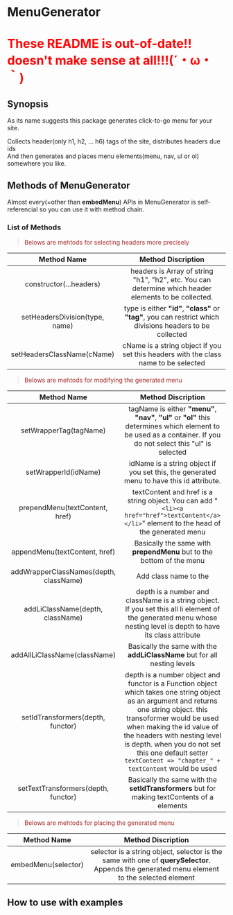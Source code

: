 # MenuGenerator
# <font color="red">These README is out-of-date!! doesn't make sense at all!!!(´・ω・｀)</font>


## Synopsis

As its name suggests this package generates click-to-go menu for your site.<br>

Collects header(only h1, h2, ... h6) tags of the site, distributes headers due ids<br>
And then generates and places menu elements(menu, nav, ul or ol) somewhere you like.

## Methods of MenuGenerator
Almost every(=other than **embedMenu**) APIs in MenuGenerator is self-referencial so you can use it with method chain.<br>
### List of Methods
> <font color="brown">Belows are mehtods for selecting headers more precisely  </font>

| Method Name | Method Discription |
| :----: | :-----------------------: |
| constructor(...headers) |	headers is Array of string "h1", "h2", etc. You can determine which header elements to be collected.|
| setHeadersDivision(type, name) | type is either **"id"**, **"class"** or **"tag"**, you can restrict which divisions headers to be collected|
| setHeadersClassName(cName) | cName is a string object if you set this headers with the class name to be selected |


> <font color="brown">Belows are mehtods for modifying the generated menu  </font>

| Method Name | Method Discription |
| :----: | :-----------------------: |
| setWrapperTag(tagName) | tagName is either **"menu"**, **"nav"**, **"ul"** or **"ol"** this determines which element to be used as a container. If you do not select this "ul" is selected |
| setWrapperId(idName) | idName is a string object if you set this, the generated menu to have this id attribute. |
| prependMenu(textContent, href) | textContent and href is a string object. You can add "```<li><a href="href">textContent</a></li>```" element to the head of the generated menu |
| appendMenu(textContent, href) | Basically the same with **prependMenu** but to the bottom of the menu |
| addWrapperClassNames(depth, className) | Add class name to the  |
| addLiClassName(depth, className) | depth is a number and className is a string object. If you set this all li element of the generated menu whose nesting level is depth to have its class attribute |
| addAllLiClassName(className) | Basically the same with the **addLiClassName** but for all nesting levels |
| setIdTransformers(depth, functor) | depth is a number object and functor is a Function object which takes one string object as an argument and returns one string object. this transoformer would be used when making the id value of the headers with nesting level is depth. when you do not set this one default setter ```textContent => "chapter_" + textContent``` would be used  |
| setTextTransformers(depth, functor) | Basically the same with the **setIdTransformers** but for making textContents of a elements|

> <font color="brown">Belows are mehtods for placing the generated menu  </font>

| Method Name | Method Discription |
| :----: | :-----------------------: |
| embedMenu(selector) | selector is a string object, selector is the same with one of **querySelector**. Appends the generated menu element to the selected element |



## How to use with examples
